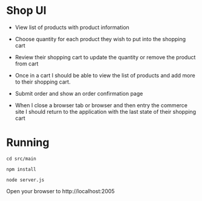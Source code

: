 # Shop UI

- View list of products with product information

- Choose quantity for each product they wish to put into the shopping cart

- Review their shopping cart to update the quantity or remove the product from cart

- Once in a cart I should be able to view the list of products and add more to their shopping cart.

- Submit order and show an order confirmation page

- When I close a browser tab or browser and then entry the commerce site I should return to the application with the last state of their shopping cart

# Running

``` 
cd src/main

npm install

node server.js
```

Open your browser to http://localhost:2005